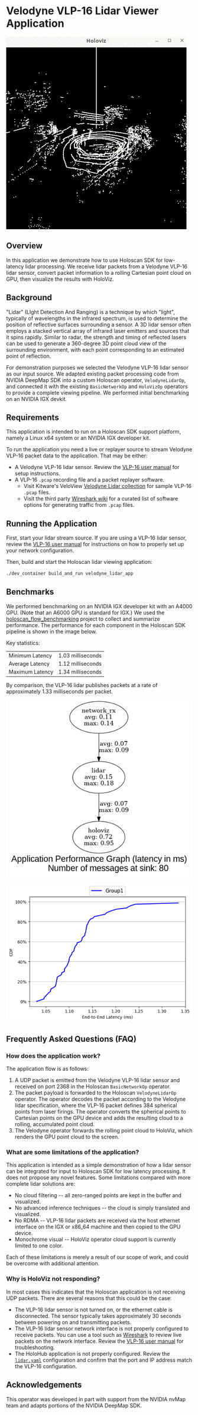 # Velodyne VLP-16 Lidar Viewer Application

![HoloViz Visual of Highway Sample Lidar Data](./doc/VLP10HzMontereyHighway.gif)

## Overview

In this application we demonstrate how to use Holoscan SDK for low-latency lidar processing.
We receive lidar packets from a Velodyne VLP-16 lidar sensor, convert packet information to
a rolling Cartesian point cloud on GPU, then visualize the results with HoloViz.

## Background

"Lidar" (LIght Detection And Ranging) is a technique by which "light", typically of
wavelengths in the infrared spectrum, is used to determine the position of reflective
surfaces surrounding a sensor. A 3D lidar sensor often employs a stacked vertical array of
infrared laser emitters and sources that it spins rapidly. Similar to radar, the strength and
timing of reflected lasers can be used to generate a 360-degree 3D point cloud view of the surrounding
environment, with each point corresponding to an estimated point of reflection.

For demonstration purposes we selected the Velodyne VLP-16 lidar sensor as our input source.
We adapted existing packet processing code from NVIDIA DeepMap SDK into a custom Holoscan operator,
`VelodyneLidarOp`, and connected it with the existing `BasicNetworkOp` and `HoloVizOp` operators
to provide a complete viewing pipeline. We performed initial benchmarking on an NVIDIA IGX devkit.

## Requirements

This application is intended to run on a Holoscan SDK support platform, namely a Linux x64
system or an NVIDIA IGX developer kit.

To run the application you need a live or replayer source to stream Velodyne VLP-16 packet
data to the application. That may be either:
- A Velodyne VLP-16 lidar sensor. Review the [VLP-16 user manual](https://velodynelidar.com/wp-content/uploads/2019/12/63-9243-Rev-E-VLP-16-User-Manual.pdf) for setup instructions.
- A VLP-16 `.pcap` recording file and a packet replayer software.
  - Visit Kitware's VeloView [Velodyne Lidar collection](https://www.paraview.org/veloview/#download) for sample VLP-16 `.pcap` files.
  - Visit the third party [Wireshark wiki](https://gitlab.com/wireshark/wireshark/-/wikis/Tools#traffic-generators) for a curated list of software options for generating traffic from `.pcap` files.

## Running the Application

First, start your lidar stream source. If you are using a VLP-16 lidar sensor, review the [VLP-16
user manual](https://velodynelidar.com/wp-content/uploads/2019/12/63-9243-Rev-E-VLP-16-User-Manual.pdf) for instructions on how to properly set up your network configuration.

Then, build and start the Holoscan lidar viewing application:

```sh
./dev_container build_and_run velodyne_lidar_app
```

## Benchmarks

We performed benchmarking on an NVIDIA IGX developer kit with an A4000 GPU. (Note that an A6000 GPU is standard for IGX.) We used the [holoscan_flow_benchmarking](../../../benchmarks/holoscan_flow_benchmarking/) project to collect and summarize performance. The performance for each component in the Holoscan SDK pipeline is shown in the image below.

Key statistics:

| | |
| - | - |
| Minimum Latency | 1.03 milliseconds |
| Average Latency | 1.12 milliseconds |
| Maximum Latency | 1.34 milliseconds |

By comparison, the VLP-16 lidar publishes packets at a rate of approximately 1.33 milliseconds per packet.

![Latency Flow Diagram](./doc/latency.png)

![Cumulative Density Function](./doc/cdf.png)

## Frequently Asked Questions (FAQ)

### How does the application work?

The application flow is as follows:

1. A UDP packet is emitted from the Velodyne VLP-16 lidar sensor and received on port 2368 in the Holoscan `BasicNetworkOp` operator.
2. The packet payload is forwarded to the Holoscan `VelodyneLidarOp` operator. The operator decodes the packet
according to the Velodyne lidar specification, where the VLP-16 packet defines 384 spherical points from laser firings. The operator converts the spherical points to Cartesian points on the GPU device and adds the resulting cloud to a rolling, accumulated point cloud.
3. The Velodyne operator forwards the rolling point cloud to HoloViz, which renders the GPU point cloud to the screen.

### What are some limitations of the application?

This application is intended as a simple demonstration of how a lidar sensor can be integrated for input to Holoscan SDK for low latency processing. It does not propose any novel features. Some limitations compared with more complete lidar solutions are:
- No cloud filtering -- all zero-ranged points are kept in the buffer and visualized.
- No advanced inference techniques -- the cloud is simply translated and visualized.
- No RDMA -- VLP-16 lidar packets are received via the host ethernet interface on the IGX or x86_64 machine and then copied to the GPU device.
- Monochrome visual -- HoloViz operator cloud support is currently limited to one color.

Each of these limitations is merely a result of our scope of work, and could be overcome with additional attention.

### Why is HoloViz not responding?

In most cases this indicates that the Holoscan application is not receiving UDP packets.
There are several reasons that this could be the case:
- The VLP-16 lidar sensor is not turned on, or the ethernet cable is disconnected.
  The sensor typically takes approximately 30 seconds between powering on and transmitting packets.
- The VLP-16 lidar sensor network interface is not properly configured to receive packets. You can use a tool
  such as [Wireshark](https://www.wireshark.org/) to review live packets on the network interface. Review the [VLP-16
  user manual](https://velodynelidar.com/wp-content/uploads/2019/12/63-9243-Rev-E-VLP-16-User-Manual.pdf) for troubleshooting.
- The HoloHub application is not properly configured. Review the [`lidar.yaml`](lidar.yaml) configuration
  and confirm that the port and IP address match the VLP-16 configuration.

## Acknowledgements

This operator was developed in part with support from the NVIDIA nvMap team and adapts portions
of the NVIDIA DeepMap SDK.

